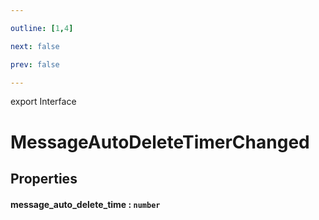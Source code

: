 ```yaml
---

outline: [1,4]

next: false

prev: false

---
```


export Interface
# MessageAutoDeleteTimerChanged

## Properties

#### message_auto_delete_time : `number`
